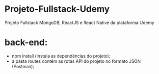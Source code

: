 # Projeto-Fullstack-Udemy
Projeto Fullstack MongoDB, ReactJS e React Native da plataforma Udemy

# back-end:
- npm install (instala as dependências do projeto);
- a pasta routes contém as rotas API do projeto no formato JSON (Postman);
